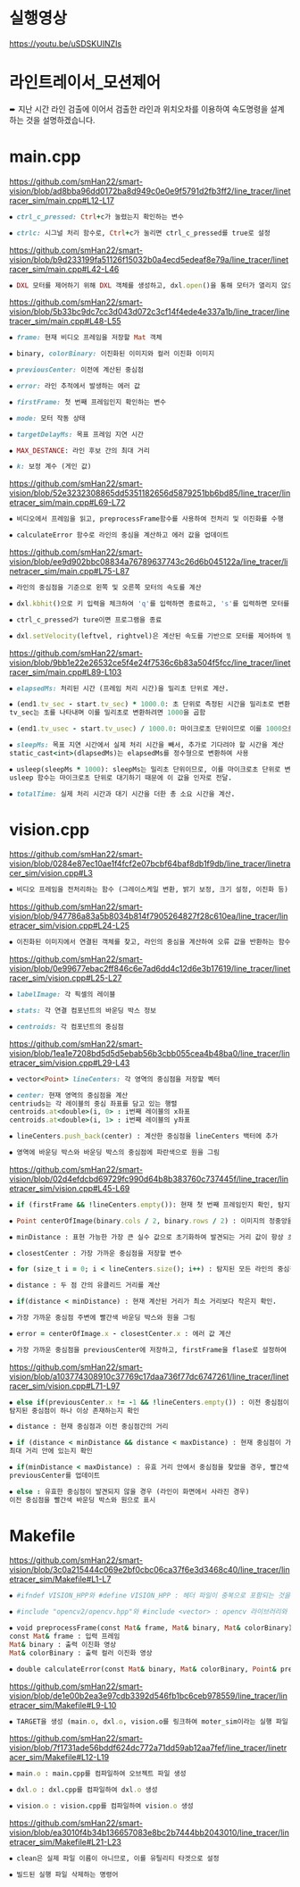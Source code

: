 # 실행영상

https://youtu.be/uSDSKUINZIs

# 라인트레이서_모션제어

➨ 지난 시간 라인 검출에 이어서 검출한 라인과 위치오차를 이용하여 속도명령을 설계하는 것을 설명하겠습니다.

# main.cpp

https://github.com/smHan22/smart-vision/blob/ad8bba96dd0172ba8d949c0e0e9f5791d2fb3ff2/line_tracer/linetracer_sim/main.cpp#L12-L17

```ruby
⦁ ctrl_c_pressed: Ctrl+c가 눌렸는지 확인하는 변수

⦁ ctrlc: 시그널 처리 함수로, Ctrl+c가 눌리면 ctrl_c_pressed를 true로 설정
```

https://github.com/smHan22/smart-vision/blob/b9d233199fa51126f15032b0a4ecd5edeaf8e79a/line_tracer/linetracer_sim/main.cpp#L42-L46

```ruby
⦁ DXL 모터를 제어하기 위해 DXL 객체를 생성하고, dxl.open()을 통해 모터가 열리지 않으면 오류 메시지를 출력하고 종료
```

https://github.com/smHan22/smart-vision/blob/5b33bc9dc7cc3d043d072c3cf14f4ede4e337a1b/line_tracer/linetracer_sim/main.cpp#L48-L55

```ruby
⦁ frame: 현재 비디오 프레임을 저장할 Mat 객체

⦁ binary, colorBinary: 이진화된 이미지와 컬러 이진화 이미지

⦁ previousCenter: 이전에 계산된 중심점

⦁ error: 라인 추적에서 발생하는 에러 값

⦁ firstFrame: 첫 번째 프레임인지 확인하는 변수

⦁ mode: 모터 작동 상태

⦁ targetDelayMs: 목표 프레임 지연 시간

⦁ MAX_DESTANCE: 라인 후보 간의 최대 거리

⦁ k: 보정 계수 (게인 값)
```

https://github.com/smHan22/smart-vision/blob/52e3232308865dd5351182656d5879251bb6bd85/line_tracer/linetracer_sim/main.cpp#L69-L72

```ruby
⦁ 비디오에서 프레임을 읽고, preprocessFrame함수를 사용하여 전처리 및 이진화를 수행

⦁ calculateError 함수로 라인의 중심을 계산하고 에러 값을 업데이트
```

https://github.com/smHan22/smart-vision/blob/ee9d902bbc08834a76789637743c26d6b045122a/line_tracer/linetracer_sim/main.cpp#L75-L87

```ruby
⦁ 라인의 중심점을 기준으로 왼쪽 및 오른쪽 모터의 속도를 계산

⦁ dxl.kbhit()으로 키 입력을 체크하여 'q'를 입력하면 종료하고, 's'를 입력하면 모터를 작동시킴

⦁ ctrl_c_pressed가 ture이면 프로그램을 종료

⦁ dxl.setVelocity(leftvel, rightvel)은 계산된 속도를 기반으로 모터를 제어하여 방향 및 이동 속도를 설정.
```

https://github.com/smHan22/smart-vision/blob/9bb1e22e26532ce5f4e24f7536c6b83a504f5fcc/line_tracer/linetracer_sim/main.cpp#L89-L103

```ruby
⦁ elapsedMs: 처리된 시간 (프레임 처리 시간)을 밀리초 단위로 계산.

⦁ (end1.tv_sec - start.tv_sec) * 1000.0: 초 단위로 측정된 시간을 밀리초로 변환.
tv_sec는 초를 나타내며 이를 밀리초로 변환하려면 1000을 곱함

⦁ (end1.tv_usec - start.tv_usec) / 1000.0: 마이크로초 단위이므로 이를 1000으로 나누어 밀리초로 변환

⦁ sleepMs: 목표 지연 시간에서 실제 처리 시간을 빼서, 추가로 기다려야 할 시간을 계산
static_cast<int>(dlapsedMs)는 elapsedMs를 정수형으로 변환하여 사용

⦁ usleep(sleepMs * 1000): sleepMs는 밀리초 단위이므로, 이를 마이크로초 단위로 변환하려면 1000을 곱함.
usleep 함수는 마이크로초 단위로 대기하기 때문에 이 값을 인자로 전달.

⦁ totalTime: 실제 처리 시간과 대기 시간을 더한 총 소요 시간을 계산.
```
# vision.cpp

https://github.com/smHan22/smart-vision/blob/0284e87ec10ae1f4fcf2e07bcbf64baf8db1f9db/line_tracer/linetracer_sim/vision.cpp#L3

```ruby
⦁ 비디오 프레임을 전처리하는 함수 (그레이스케일 변환, 밝기 보정, 크기 설정, 이진화 등)
```

https://github.com/smHan22/smart-vision/blob/947786a83a5b8034b814f7905264827f28c610ea/line_tracer/linetracer_sim/vision.cpp#L24-L25

```ruby
⦁ 이진화된 이미지에서 연결된 객체를 찾고, 라인의 중심을 계산하여 오류 값을 반환하는 함수
```

https://github.com/smHan22/smart-vision/blob/0e99677ebac2ff846c6e7ad6dd4c12d6e3b17619/line_tracer/linetracer_sim/vision.cpp#L25-L27

```ruby
⦁ labelImage: 각 픽셀의 레이블

⦁ stats: 각 연결 컴포넌트의 바운딩 박스 정보

⦁ centroids: 각 컴포넌트의 중심점
```

https://github.com/smHan22/smart-vision/blob/1ea1e7208bd5d5d5ebab56b3cbb055cea4b48ba0/line_tracer/linetracer_sim/vision.cpp#L29-L43

```ruby
⦁ vector<Point> lineCenters: 각 영역의 중심점을 저장할 벡터

⦁ center: 현재 영역의 중심점을 계산
centriuds는 각 레이블의 중심 좌표를 담고 있는 행렬
centroids.at<double>(i, 0> : i번째 레이블의 x좌표
centroids.at<double>(i, 1> : i번째 레이블의 y좌표

⦁ lineCenters.push_back(center) : 계산한 중심점을 lineCenters 백터에 추가

⦁ 영역에 바운딩 박스와 바운딩 박스의 중심점에 파란색으로 원을 그림

```

https://github.com/smHan22/smart-vision/blob/02d4efdcbd69729fc990d64b8b383760c737445f/line_tracer/linetracer_sim/vision.cpp#L45-L69

```ruby
⦁ if (firstFrame && !lineCenters.empty()): 현재 첫 번째 프레임인지 확인, 탐지한 라인의 중심점이 하나 이상 존재하는지

⦁ Point centerOfImage(binary.cols / 2, binary.rows / 2) : 이미지의 정중앙을 계산

⦁ minDistance : 표현 가능한 가장 큰 실수 값으로 초기화하여 발견되는 거리 값이 항상 초기값보다 작아지도록 설정

⦁ closestCenter : 가장 가까운 중심점을 저장할 변수

⦁ for (size_t i = 0; i < lineCenters.size(); i++) : 탐지된 모든 라인의 중심점을 순회

⦁ distance : 두 점 간의 유클리드 거리를 계산

⦁ if(distance < minDistance) : 현재 계산된 거리가 최소 거리보다 작은지 확인.

⦁ 가장 가까운 중심점 주변에 빨간색 바운딩 박스와 원을 그림

⦁ error = centerOfImage.x - closestCenter.x : 에러 값 계산

⦁ 가장 가까운 중심점을 previousCenter에 저장하고, firstFrame을 flase로 설정하여 이후에는 이 조건문을 실행하지 않도록 설정
```

https://github.com/smHan22/smart-vision/blob/a103774308910c37769c17daa736f77dc6747261/line_tracer/linetracer_sim/vision.cpp#L71-L97

```ruby
⦁ else if(previousCenter.x != -1 && !lineCenters.empty()) : 이전 중심점이 있고, 현재 프레임에서
탐지된 중심점이 하나 이상 존재하는지 확인

⦁ distance : 현재 중심점과 이전 중심점간의 거리

⦁ if (distance < minDistance && distance < maxDistance) : 현재 중심점이 가장 가까운 거리인지,
최대 거리 안에 있는지 확인

⦁ if(minDistance < maxDistance) : 유효 거리 안에서 중심점을 찾았을 경우, 빨간색 바운딩 박스와 원을 그림
previousCenter를 업데이트

⦁ else : 유효한 중심점이 발견되지 않을 경우 (라인이 화면에서 사라진 경우)
이전 중심점을 빨간색 바운딩 박스와 원으로 표시
```

# Makefile

https://github.com/smHan22/smart-vision/blob/3c0a215444c069e2bf0cbc06ca37f6e3d3468c40/line_tracer/linetracer_sim/Makefile#L1-L7

```ruby
⦁ #ifndef VISION_HPP와 #define VISION_HPP : 헤더 파일이 중복으로 포함되는 것을 방지

⦁ #include "opencv2/opencv.hpp"와 #include <vector> : opencv 라이브러리와 STL의 vector를 포함

⦁ void preprocessFrame(const Mat& frame, Mat& binary, Mat& colorBinary) : 함수 선언
const Mat& frame : 입력 프레임
Mat& binary : 출력 이진화 영상
Mat& colorBinary : 출력 컬러 이진화 영상

⦁ double calculateError(const Mat& binary, Mat& colorBinary, Point& previousCent록
```

https://github.com/smHan22/smart-vision/blob/de1e00b2ea3e97cdb3392d546fb1bc6ceb978559/line_tracer/linetracer_sim/Makefile#L9-L10

```ruby
⦁ TARGET을 생성 (main.o, dxl.o, vision.o를 링크하여 moter_sim이라는 실행 파일 생성)
```

https://github.com/smHan22/smart-vision/blob/7f1731ade56bddf624dc772a71dd59ab12aa7fef/line_tracer/linetracer_sim/Makefile#L12-L19

```ruby
⦁ main.o : main.cpp를 컴파일하여 오브젝트 파일 생성

⦁ dxl.o : dxl.cpp를 컴파일하여 dxl.o 생성

⦁ vision.o : vision.cpp를 컴파일하여 vision.o 생성
```

https://github.com/smHan22/smart-vision/blob/ea3010f4b34b136657083e8bc2b7444bb2043010/line_tracer/linetracer_sim/Makefile#L21-L23

```ruby
⦁ clean은 실제 파일 이름이 아니므로, 이를 유틸리티 타겟으로 설정

⦁ 빌드된 실행 파일 삭제하는 명령어
```

